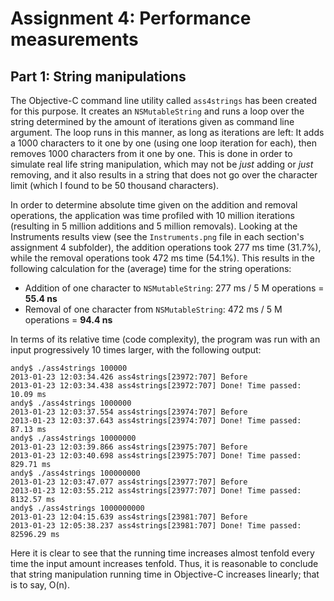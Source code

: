 # Assignment 4: Performance measurements

## Part 1: String manipulations

The Objective-C command line utility called `ass4strings` has been created for this purpose. It creates an `NSMutableString` and runs a loop over the string determined by the amount of iterations given as command line argument. The loop runs in this manner, as long as iterations are left: It adds a 1000 characters to it one by one (using one loop iteration for each), then removes 1000 characters from it one by one. This is done in order to simulate real life string manipulation, which may not be *just* adding or *just* removing, and it also results in a string that does not go over the character limit (which I found to be 50 thousand characters).

In order to determine absolute time given on the addition and removal operations, the application was time profiled with 10 million iterations (resulting in 5 million additions and 5 million removals). Looking at the Instruments results view (see the `Instruments.png` file in each section's assignment 4 subfolder), the addition operations took 277 ms time (31.7%), while the removal operations took 472 ms time (54.1%). This results in the following calculation for the (average) time for the string operations:

* Addition of one character to `NSMutableString`: 277 ms / 5 M operations = **55.4 ns**
* Removal of one character from `NSMutableString`: 472 ms / 5 M operations = **94.4 ns**

In terms of its relative time (code complexity), the program was run with an input progressively 10 times larger, with the following output:

	andy$ ./ass4strings 100000
	2013-01-23 12:03:34.426 ass4strings[23972:707] Before
	2013-01-23 12:03:34.438 ass4strings[23972:707] Done! Time passed: 10.09 ms
	andy$ ./ass4strings 1000000
	2013-01-23 12:03:37.554 ass4strings[23974:707] Before
	2013-01-23 12:03:37.643 ass4strings[23974:707] Done! Time passed: 87.13 ms
	andy$ ./ass4strings 10000000
	2013-01-23 12:03:39.866 ass4strings[23975:707] Before
	2013-01-23 12:03:40.698 ass4strings[23975:707] Done! Time passed: 829.71 ms
	andy$ ./ass4strings 100000000
	2013-01-23 12:03:47.077 ass4strings[23977:707] Before
	2013-01-23 12:03:55.212 ass4strings[23977:707] Done! Time passed: 8132.57 ms
	andy$ ./ass4strings 1000000000
	2013-01-23 12:04:15.639 ass4strings[23981:707] Before
	2013-01-23 12:05:38.237 ass4strings[23981:707] Done! Time passed: 82596.29 ms

Here it is clear to see that the running time increases almost tenfold every time the input amount increases tenfold. Thus, it is reasonable to conclude that string manipulation running time in Objective-C increases linearly; that is to say, O(n).
